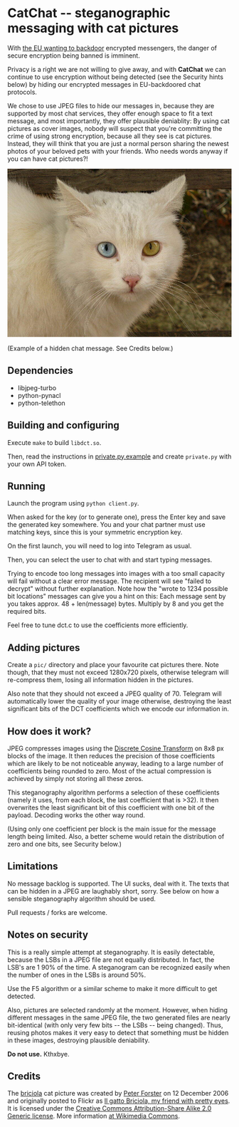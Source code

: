 CatChat -- steganographic messaging with cat pictures
=====================================================

With [the EU wanting to backdoor](https://www.privateinternetaccess.com/blog/eu-continues-to-push-for-lawful-access-aka-backdoors-to-end-to-end-encrypted-data/)
encrypted messengers, the danger of secure encryption being banned is imminent.

Privacy is a right we are not willing to give away, and with **CatChat** we can
continue to use encryption without being detected (see the Security hints below)
by hiding our encrypted messages in EU-backdoored chat protocols.

We chose to use JPEG files to hide our messages in, because they are supported
by most chat services, they offer enough space to fit a text message, and most
importantly, they offer plausible deniablity: By using cat pictures as cover
images, nobody will suspect that you're committing the crime of using strong
encryption, because all they see is cat pictures. Instead, they will think that
you are just a normal person sharing the newest photos of your beloved pets with
your friends. Who needs words anyway if you can have cat pictures?!

![cat](pics/briciola.jpg)

(Example of a hidden chat message. See Credits below.)

Dependencies
------------

- libjpeg-turbo
- python-pynacl
- python-telethon

Building and configuring
------------------------

Execute `make` to build `libdct.so`.

Then, read the instructions in [private.py.example](private.py.example)
and create `private.py` with your own API token.

Running
-------

Launch the program using `python client.py`.

When asked for the key (or to generate one), press the Enter key
and save the generated key somewhere. You and your chat partner
must use matching keys, since this is your symmetric encryption key.

On the first launch, you will need to log into Telegram as usual.

Then, you can select the user to chat with and start typing messages.

Trying to encode too long messages into images with a too small capacity
will fail without a clear error message. The recipient will see "failed to
decrypt" without further explanation. Note how the "wrote to 1234 possible
bit locations" messages can give you a hint on this: Each message sent by
you takes approx. 48 + len(message) bytes. Multiply by 8 and you get the
required bits.

Feel free to tune dct.c to use the coefficients more efficiently.

Adding pictures
---------------

Create a `pic/` directory and place your favourite cat pictures
there. Note though, that they must not exceed 1280x720 pixels,
otherwise telegram will re-compress them, losing all information
hidden in the pictures.

Also note that they should not exceed a JPEG quality of 70.
Telegram will automatically lower the quality of your image
otherwise, destroying the least significant bits of the DCT
coefficients which we encode our information in.

How does it work?
-----------------

JPEG compresses images using the
[Discrete Cosine Transform](https://en.wikipedia.org/wiki/Discrete_cosine_transform)
on 8x8 px blocks of the image. It then reduces the precision of those
coefficients which are likely to be not noticeable anyway, leading to
a large number of coefficients being rounded to zero. Most of the actual
compression is achieved by simply not storing all these zeros.

This steganography algorithm performs a selection of these coefficients
(namely it uses, from each block, the last coefficient that is >32).
It then overwrites the least significant bit of this coefficient with 
one bit of the payload. Decoding works the other way round.

(Using only one coefficient per block is the main issue for the message
length being limited. Also, a better scheme would retain the distribution
of zero and one bits, see Security below.)

Limitations
-----------

No message backlog is supported. The UI sucks, deal with it. The texts
that can be hidden in a JPEG are laughably short, sorry. See below on
how a sensible steganography algorithm should be used.

Pull requests / forks are welcome.

Notes on security
-----------------

This is a really simple attempt at steganography. It is easily detectable,
because the LSBs in a JPEG file are not equally distributed. In fact, the
LSB's are 1 90% of the time. A steganogram can be recognized easily when
the number of ones in the LSBs is around 50%.

Use the F5 algorithm or a similar scheme to make it more difficult to get
detected.

Also, pictures are selected randomly at the moment. However, when hiding
different messages in the same JPEG file, the two generated files are
nearly bit-identical (with only very few bits -- the LSBs -- being changed).
Thus, reusing photos makes it very easy to detect that something must be
hidden in these images, destroying plausible deniability.

**Do not use.** Kthxbye.

Credits
-------

The [briciola](pics/briciola.jpg) cat picture was created by
[Peter Forster](https://www.flickr.com/photos/31818720@N00)
on 12 December 2006 and originally posted to Flickr as
[Il gatto Briciola, my friend with pretty eyes](https://www.flickr.com/photos/31818720@N00/320448119).
It is licensed under the
[Creative Commons Attribution-Share Alike 2.0 Generic license](https://creativecommons.org/licenses/by-sa/2.0/deed.en).
More information [at Wikimedia Commons](https://commons.wikimedia.org/wiki/File:Cat_Briciola_with_pretty_and_different_colour_of_eyes.jpg).

